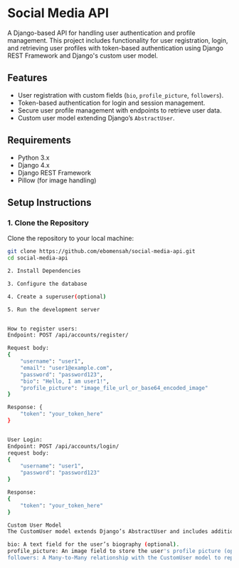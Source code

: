 # Social Media API

A Django-based API for handling user authentication and profile management. This project includes functionality for user registration, login, and retrieving user profiles with token-based authentication using Django REST Framework and Django's custom user model.

## Features

- User registration with custom fields (`bio`, `profile_picture`, `followers`).
- Token-based authentication for login and session management.
- Secure user profile management with endpoints to retrieve user data.
- Custom user model extending Django’s `AbstractUser`.

## Requirements

- Python 3.x
- Django 4.x
- Django REST Framework
- Pillow (for image handling)

## Setup Instructions

### 1. Clone the Repository

Clone the repository to your local machine:

```bash
git clone https://github.com/ebomensah/social-media-api.git
cd social-media-api

2. Install Dependencies

3. Configure the database

4. Create a superuser(optional)

5. Run the development server 


How to register users:
Endpoint: POST /api/accounts/register/

Request body:
{
    "username": "user1",
    "email": "user1@example.com",
    "password": "password123",
    "bio": "Hello, I am user1!",
    "profile_picture": "image_file_url_or_base64_encoded_image"
}

Response: {
    "token": "your_token_here"
}


User Login:
Endpoint: POST /api/accounts/login/
request body:
{
    "username": "user1",
    "password": "password123"
}

Response:
{
    "token": "your_token_here"
}

Custom User Model
The CustomUser model extends Django’s AbstractUser and includes additional fields:

bio: A text field for the user’s biography (optional).
profile_picture: An image field to store the user's profile picture (optional).
followers: A Many-to-Many relationship with the CustomUser model to represent users that follow each other.